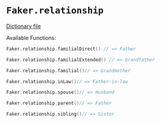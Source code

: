 # `Faker.relationship`

[Dictionary file](../src/main/resources/locales/en/relationship.yml)

Available Functions:  
```kotlin
Faker.relationship.familialDirect() // => Father

Faker.relationship.familialExtended() // => Grandfather

Faker.relationship.familial()// => Grandmother

Faker.relationship.inLaw()// => Father-in-law

Faker.relationship.spouse()// => Husband

Faker.relationship.parent()// => Father

Faker.relationship.sibling()// => Sister
```

